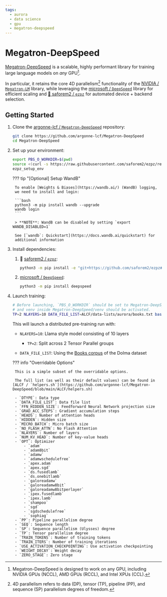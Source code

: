 ```yaml
---
tags:
  - aurora
  - data science
  - gpu
  - megatron-deepspeed
---
```


# Megatron-DeepSpeed

[Megatron-DeepSpeed](https://github.com/argonne-lcf/Megatron-DeepSpeed) is a
scalable, highly performant library for training large language models on _any_
GPU[^any].

In particular, it retains the core 4D parallelism[^4d] functionality of the [NVIDIA / `Megatron-LM`](https://github.com/NVIDIA/Megatron-LM) library, while leveraging the [microsoft / `DeepSpeed`](https://github.com/microsoft/DeepSpeed) library for efficient scaling and [🍋 saforem2 / `ezpz`](https://github.com/saforem2/ezpz) for automated device + backend selection.

[^4d]: 4D parallelism refers to data (DP), tensor (TP), pipeline (PP), and sequence (SP) parallelism degrees of freedom.

[^any]: Megatron-DeepSpeed is designed to work on any GPU, including NVIDIA GPUs (NCCL), AMD GPUs (RCCL), and Intel XPUs (CCL).

## Getting Started

1. Clone the [argonne-lcf / `Megatron-DeepSpeed`](https://github.com/argonne-lcf/Megatron-DeepSpeed) repository:

    ```bash
    git clone https://github.com/argonne-lcf/Megatron-DeepSpeed
    cd Megatron-DeepSpeed
    ```

1. Set up your environment:

    ```bash
    export PBS_O_WORKDIR=$(pwd)
    source <(curl -s https://raw.githubusercontent.com/saforem2/ezpz/refs/heads/main/src/ezpz/bin/utils.sh)
    ezpz_setup_env
    ```

    ??? tip "\[Optional\] Setup WandB"

        To enable [Weights & Biases](https://wandb.ai/) (WandB) logging,
        we need to install and login:

        ```bash
        python3 -m pip install wandb --upgrade
        wandb login
        ```

        > **NOTE**: WandB can be disabled by setting `export WANDB_DISABLED=1`

        See [`wandb`: Quickstart](https://docs.wandb.ai/quickstart) for
        additional information


1. Install dependencies:

    1. 🍋 [saforem2 / `ezpz`](https://github.com/saforem2/ezpz):

       ```bash
       python3 -m pip install -e "git+https://github.com/saforem2/ezpz#egg=ezpz" --require-virtualenv
       ```

    1. [microsoft / `DeepSpeed`](https://github.com/microsoft/DeepSpeed):

       ```bash
       python3 -m pip install deepspeed
       ```

1. Launch training:

    ```bash
    # Before launching, `PBS_O_WORKDIR` should be set to Megatron-DeepSpeed's PATH
    # and venv inside Megatron-DeepSpeed/venv should be activated.
    TP=2 NLAYERS=10 DATA_FILE_LIST=ALCF/data-lists/aurora/books.txt bash train_aGPT_7B.sh
    ```

    This will launch a distributed pre-training run with:

    - `NLAYERS=10`: Llama style model consisting of 10 layers

      - `TP=2`: Split across 2 Tensor Parallel groups

    - `DATA_FILE_LIST`: Using the [Books corpus](https://github.com/argonne-lcf/Megatron-DeepSpeed/blob/main/ALCF/data-lists/aurora/books.txt) of the Dolma dataset

    ??? info "Overridable Options"

        This is a simple subset of the overridable options.

        The full list (as well as their default values) can be found in [ALCF / `helpers.sh`](https://github.com/argonne-lcf/Megatron-DeepSpeed/blob/main/ALCF/helpers.sh)

        - `DTYPE`: Data type
        - `DATA_FILE_LIST`: Data file list
        - `FFN_HIDDEN_SIZE`: Feedforward Neural Network projection size
        - `GRAD_ACC_STEPS`: Gradient accumulation steps
        - `HEADS`: Number of attention heads
        - `HIDDEN`: Hidden size
        - `MICRO_BATCH`: Micro batch size
        - `NO_FLASH_ATTN`: No Flash Attention
        - `NLAYERS`: Number of layers
        - `NUM_KV_HEAD`: Number of key-value heads
        - `OPT`: Optimizer
            - `adam`
            - `adam8bit`
            - `adamw`
            - `adamwschedulefree`
            - `apex.adam`
            - `apex.sgd`
            - `ds.fusedlamb`
            - `ds.onebitlamb`
            - `galoreadamw`
            - `galoreadamw8bit`
            - `galoreadamw8bitperlayer`
            - `ipex.fusedlamb`
            - `ipex.lamb`
            - `shampoo`
            - `sgd`
            - `sgdschedulefree`
            - `sophiag`
        - `PP`: Pipeline parallelism degree
        - `SEQ`: Sequence length
        - `SP`: Sequence parallelism (Ulysses) degree
        - `TP`: Tensor parallelism degree
        - `TRAIN_TOKENS`: Number of training tokens
        - `TRAIN_ITERS`: Number of training iterations
        - `USE_ACTIVATION_CHECKPOINTING`: Use activation checkpointing
        - `WEIGHT_DECAY`: Weight decay
        - `ZERO_STAGE`: Zero stage
